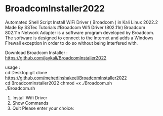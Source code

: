 # BroadcomInstaller2022
Automated Shell Script Install WiFi  Driver ( Broadcom ) in Kali Linux 2022.2
Made By SSTec Tutorials
#Broadcom Wifi Driver (802.11n) Broadcom 802.11n Network Adapter is a software program developed by Broadcom.  
The software is designed to connect to the Internet and adds a Windows Firewall exception in order to do so without being interfered with.

Download Broadcom Installer :   
https://github.com/jaykali/BroadcomInstaller2022

usage :   
cd Desktop  git clone https://github.com/mehedihshakeel/BroadcomInstaller2022  
cd BroadcomInstaller2022
chmod +x ./Broadcom.sh  
./Broadcom.sh

1) Install Wifi Driver
2) Show Commands
3) Quit
Please enter your choice: 
